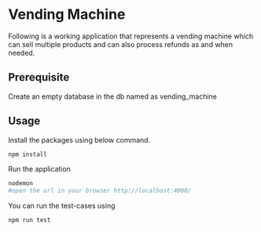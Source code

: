# Vending Machine

Following is a working application that represents a vending machine which can sell multiple products and can also process refunds as and when needed.

## Prerequisite

Create an empty database in the db named as vending_machine

## Usage

Install the packages using below command.

```bash
npm install
```

Run the application

```bash
nodemon
#open the url in your browser http://localhost:4000/
```

You can run the test-cases using
```bash
npm run test
```


